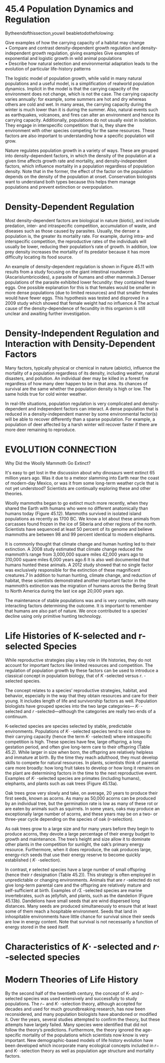 # 45.4 Population Dynamics and Regulation

Bytheendofthissection,youwil beabletodothefolowing:

Give examples of how the carrying capacity of a habitat may change   
• Compare and contrast density-dependent growth regulation and density-independent growth regulation, giving examples Give examples of exponential and logistic growth in wild animal populations   
• Describe how natural selection and environmental adaptation leads to the evolution of particular life-history patterns

The logistic model of population growth, while valid in many natural populations and a useful model, is a simplification of realworld population dynamics. Implicit in the model is that the carrying capacity of the environment does not change, which is not the case. The carrying capacity varies annually: for example, some summers are hot and dry whereas others are cold and wet. In many areas, the carrying capacity during the winter is much lower than it is during the summer. Also, natural events such as earthquakes, volcanoes, and fires can alter an environment and hence its carrying capacity. Additionally, populations do not usually exist in isolation. They engage in interspecific competition: that is, they share the environment with other species competing for the same resources. These factors are also important to understanding how a specific population will grow.

Nature regulates population growth in a variety of ways. These are grouped into density-dependent factors, in which the density of the population at a given time affects growth rate and mortality, and density-independent factors, which influence mortality in a population regardless of population density. Note that in the former, the effect of the factor on the population depends on the density of the population at onset. Conservation biologists want to understand both types because this helps them manage populations and prevent extinction or overpopulation.

# Density-Dependent Regulation

Most density-dependent factors are biological in nature (biotic), and include predation, inter- and intraspecific competition, accumulation of waste, and diseases such as those caused by parasites. Usually, the denser a population is, the greater its mortality rate. For example, during intra- and interspecific competition, the reproductive rates of the individuals will usually be lower, reducing their population’s rate of growth. In addition, low prey density increases the mortality of its predator because it has more difficulty locating its food source.

An example of density-dependent regulation is shown in Figure 45.11 with results from a study focusing on the giant intestinal roundworm (Ascarislumbricoides), a parasite of humans and other mammals.3 Denser populations of the parasite exhibited lower fecundity: they contained fewer eggs. One possible explanation for this is that females would be smaller in more dense populations (due to limited resources) and that smaller females would have fewer eggs. This hypothesis was tested and disproved in a 2009 study which showed that female weight had no influence.4 The actual cause of the density-dependence of fecundity in this organism is still unclear and awaiting further investigation.

# Density-Independent Regulation and Interaction with Density-Dependent Factors

Many factors, typically physical or chemical in nature (abiotic), influence the mortality of a population regardless of its density, including weather, natural disasters, and pollution. An individual deer may be killed in a forest fire regardless of how many deer happen to be in that area. Its chances of survival are the same whether the population density is high or low. The same holds true for cold winter weather.

In real-life situations, population regulation is very complicated and density-dependent and independent factors can interact. A dense population that is reduced in a density-independent manner by some environmental factor(s) will be able to recover differently than a sparse population. For example, a population of deer affected by a harsh winter will recover faster if there are more deer remaining to reproduce.

# EVOLUTION CONNECTION

Why Did the Woolly Mammoth Go Extinct?

It's easy to get lost in the discussion about why dinosaurs went extinct 65 million years ago. Was it due to a meteor slamming into Earth near the coast of modern-day Mexico, or was it from some long-term weather cycle that is not yet understood? Scientists are continually exploring these and other theories.

Woolly mammoths began to go extinct much more recently, when they shared the Earth with humans who were no different anatomically than humans today (Figure 45.12). Mammoths survived in isolated island populations as recently as 1700 BC. We know a lot about these animals from carcasses found frozen in the ice of Siberia and other regions of the north. Scientists have sequenced at least 50 percent of its genome and believe mammoths are between 98 and 99 percent identical to modern elephants.

It is commonly thought that climate change and human hunting led to their extinction. A 2008 study estimated that climate change reduced the mammoth’s range from 3,000,000 square miles 42,000 years ago to 310,000 square miles 6,000 years ago.6 It is also well documented that humans hunted these animals. A 2012 study showed that no single factor was exclusively responsible for the extinction of these magnificent creatures.7 In addition to human hunting, climate change, and reduction of habitat, these scientists demonstrated another important factor in the mammoth’s extinction was the migration of humans across the Bering Strait to North America during the last ice age 20,000 years ago.



The maintenance of stable populations was and is very complex, with many interacting factors determining the outcome. It is important to remember that humans are also part of nature. We once contributed to a species’ decline using only primitive hunting technology.

# Life Histories of K-selected and r-selected Species

While reproductive strategies play a key role in life histories, they do not account for important factors like limited resources and competition. The regulation of population growth by these factors can be used to introduce a classical concept in population biology, that of $K$ -selected versus $r .$ -selected species.

The concept relates to a species’ reproductive strategies, habitat, and behavior, especially in the way that they obtain resources and care for their young. It includes length of life and survivorship factors as well. Population biologists have grouped species into the two large categories— $K \mathrm { \cdot }$ -selected and $r$ -selected—although the categories are really two ends of a continuum.

K-selected species are species selected by stable, predictable environments. Populations of $K \cdot$ -selected species tend to exist close to their carrying capacity (hence the term $K \cdot$ -selected) where intraspecific competition is high. These species have few, large offspring, a long gestation period, and often give long-term care to their offspring (Table 45.2). While larger in size when born, the offspring are relatively helpless and immature at birth. By the time they reach adulthood, they must develop skills to compete for natural resources. In plants, scientists think of parental care more broadly: how long fruit takes to develop or how long it remains on the plant are determining factors in the time to the next reproductive event. Examples of $K \cdot$ -selected species are primates (including humans), elephants, and plants such as oak trees (Figure 45.13a).

Oak trees grow very slowly and take, on average, 20 years to produce their first seeds, known as acorns. As many as 50,000 acorns can be produced by an individual tree, but the germination rate is low as many of these rot or are eaten by animals such as squirrels. In some years, oaks may produce an exceptionally large number of acorns, and these years may be on a two- or three-year cycle depending on the species of oak (r-selection).

As oak trees grow to a large size and for many years before they begin to produce acorns, they devote a large percentage of their energy budget to growth and maintenance. The tree’s height and size allow it to dominate other plants in the competition for sunlight, the oak’s primary energy resource. Furthermore, when it does reproduce, the oak produces large, energy-rich seeds that use their energy reserve to become quickly established ( $K \cdot$ -selection).

In contrast, $\pmb { r }$ selected species have a large number of small offspring (hence their $r$ designation (Table 45.2)). This strategy is often employed in unpredictable or changing environments. Animals that are $r$ -selected do not give long-term parental care and the offspring are relatively mature and self-sufficient at birth. Examples of $r \mathrm { \Sigma }$ -selected species are marine invertebrates, such as jellyfish, and plants, such as the dandelion (Figure 45.13b). Dandelions have small seeds that are wind dispersed long distances. Many seeds are produced simultaneously to ensure that at least some of them reach a hospitable environment. Seeds that land in inhospitable environments have little chance for survival since their seeds are low in energy content. Note that survival is not necessarily a function of energy stored in the seed itself.

# Characteristics of $K \cdot$ -selected and $r \cdot$ -selected species

# Modern Theories of Life History

By the second half of the twentieth century, the concept of K- and r-selected species was used extensively and successfully to study populations. The $r -$ and $K \cdot$ -selection theory, although accepted for decades and used for much groundbreaking research, has now been reconsidered, and many population biologists have abandoned or modified it. Over the years, several studies attempted to confirm the theory, but these attempts have largely failed. Many species were identified that did not follow the theory’s predictions. Furthermore, the theory ignored the age-specific mortality of the populations which scientists now know is very important. New demographic-based models of life history evolution have been developed which incorporate many ecological concepts included in $r -$ and $K \cdot$ -selection theory as well as population age structure and mortality factors.